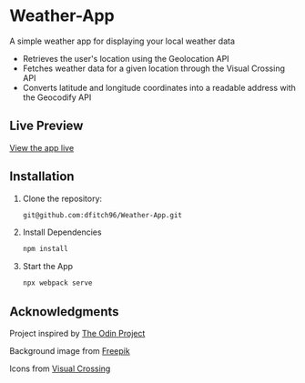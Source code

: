 # Weather-App

A simple weather app for displaying your local weather data

- Retrieves the user's location using the Geolocation API
- Fetches weather data for a given location through the Visual Crossing API
- Converts latitude and longitude coordinates into a readable address with the Geocodify API

## Live Preview

[View the app live](https://dfitch96.github.io/Weather-App/)

## Installation

1. Clone the repository:
   ```bash
   git@github.com:dfitch96/Weather-App.git
2. Install Dependencies
   ```bash
   npm install
3. Start the App
   ```bash
   npx webpack serve
   
## Acknowledgments

Project inspired by [The Odin Project](https://www.theodinproject.com/lessons/node-path-javascript-weather-app)

Background image from [Freepik](https://www.freepik.com/)

Icons from [Visual Crossing](https://github.com/visualcrossing/WeatherIcons)

  
   

     
